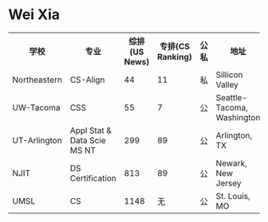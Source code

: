 # Wei Xia
<table>
  <tr>
    <th>学校</th>
    <th>专业</th>
    <th>综排(US News)</th>
    <th>专排(CS Ranking)</th>
    <th>公私</th>
    <th>地址</th>
    <th>学制</th>
    <th>学费/年</th>
    <th>生活费/年</th>
    <th>合计/年</th>
    <th>总计（USD）</th>
    <th>总计（RMB）</th>
  </tr>
  <tr>
    <td>Northeastern</td>
    <td>CS-Align</td>
    <td>44</td>
    <td>11</td>
    <td>私</td>
    <td>Sillicon Valley</td>
    <td>36m</td>
    <td>25005</td>
    <td>27,861</td>
    <td>52,866</td>
    <td>158,598</td>
    <td>1,110,186</td>
  </tr>
  <tr>
    <td>UW-Tacoma</td>
    <td>CSS</td>
    <td>55</td>
    <td>7</td>
    <td>公</td>
    <td>Seattle-Tacoma, Washington</td>
    <td>24m</td>
    <td>23,780</td>
    <td>19,308</td>
    <td>43,088</td>
    <td>86,176</td>
    <td>603,232</td>
  </tr>
  <tr>
    <td>UT-Arlington</td>
    <td>Appl Stat &amp; Data Scie MS NT</td>
    <td>299</td>
    <td>89</td>
    <td>公</td>
    <td>Arlington, TX</td>
    <td>24m</td>
    <td>23,838</td>
    <td>14,621</td>
    <td>38,459</td>
    <td>76,918</td>
    <td>538,426</td>
  </tr>
  <tr>
    <td>NJIT</td>
    <td>DS Certification</td>
    <td>813</td>
    <td>89</td>
    <td>公</td>
    <td>Newark, New Jersey</td>
    <td>24m</td>
    <td>34,260</td>
    <td>23,628</td>
    <td>57,888</td>
    <td>81,516</td>
    <td>570,612</td>
  </tr>
    <tr>
    <td>UMSL</td>
    <td>CS</td>
    <td>1148</td>
    <td>无</td>
    <td>公</td>
    <td>St. Louis, MO</td>
    <td>24m</td>
    <td>26,900</td>
    <td>16,170</td>
    <td>43,070</td>
    <td>86,140</td>
    <td>602,980</td>
  </tr>
</table>
